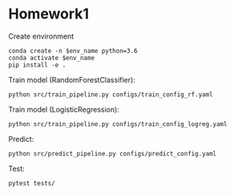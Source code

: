 Homework1
==============================

Create environment
~~~
conda create -n $env_name python=3.6
conda activate $env_name
pip install -e .
~~~

Train model (RandomForestClassifier):
~~~
python src/train_pipeline.py configs/train_config_rf.yaml
~~~

Train model (LogisticRegression):
~~~
python src/train_pipeline.py configs/train_config_logreg.yaml
~~~

Predict:
~~~
python src/predict_pipeline.py configs/predict_config.yaml
~~~

Test:
~~~
pytest tests/
~~~
